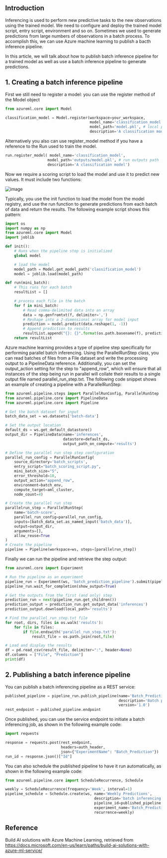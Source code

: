 ## Introduction

Inferencing is used to perform new predictive tasks to the new observations using the trained model. We need to configure and deploy the trained model script, entry script, environment and so on. Sometimes we used to generate predictions from large numbers of observations in a batch process. To accomplish this, we can use Azure machine learning to publish a bacth inference pipeline.

In this article, we will talk about how to publish batch inference pipeline for a trained model as well as use a batch inference pipeline to generate predictions.

## 1. Creating a batch inference pipeline

First we still need to register a model: you can use the register method of the Model object

```python
from azureml.core import Model

classification_model = Model.register(workspace=your_workspace,
                                      model_name='classification_model',
                                      model_path='model.pkl', # local path
                                      description='A classification model')
 ```                                     
 
 Alternatively you also can use register_model method if you have a reference to the Run used to train the model.
 
 ```python
 run.register_model( model_name='classification_model',
                    model_path='outputs/model.pkl', # run outputs path
                    description='A classification model')
```

Now we require a scoring script to load the model and use it to predict new values. It must include two functions:

![image](https://user-images.githubusercontent.com/71245576/116602689-0e4ab700-a8fa-11eb-99a5-4c16a1eb55ac.png)

Typically, you use the init function to load the model from the model registry, and use the run function to generate predictions from each batch of data and return the results. The following example script shows this pattern:

```python
import os
import numpy as np
from azureml.core import Model
import joblib

def init():
    # Runs when the pipeline step is initialized
    global model

    # load the model
    model_path = Model.get_model_path('classification_model')
    model = joblib.load(model_path)

def run(mini_batch):
    # This runs for each batch
    resultList = []

    # process each file in the batch
    for f in mini_batch:
        # Read comma-delimited data into an array
        data = np.genfromtxt(f, delimiter=',')
        # Reshape into a 2-dimensional array for model input
        prediction = model.predict(data.reshape(1, -1))
        # Append prediction to results
        resultList.append("{}: {}".format(os.path.basename(f), prediction[0]))
    return resultList
```

Azure machine learning provides a type of pipeline step specifically for performing parallel batch inferencing. Using the ParallelRunStep class, you can read batches of files from a File dataset and write the processing output to a PipelineData reference. Additionally, you can set the output_action setting for the step to "append_row", which will ensure that all instances of the step being run in parallel will collate their results to a single output file named parallel_run_step.txt. The following code snippet shows an example of creating a pipeline with a ParallelRunStep:
```python
from azureml.pipeline.steps import ParallelRunConfig, ParallelRunStep
from azureml.pipeline.core import PipelineData
from azureml.pipeline.core import Pipeline

# Get the batch dataset for input
batch_data_set = ws.datasets['batch-data']

# Set the output location
default_ds = ws.get_default_datastore()
output_dir = PipelineData(name='inferences',
                          datastore=default_ds,
                          output_path_on_compute='results')

# Define the parallel run step step configuration
parallel_run_config = ParallelRunConfig(
    source_directory='batch_scripts',
    entry_script="batch_scoring_script.py",
    mini_batch_size="5",
    error_threshold=10,
    output_action="append_row",
    environment=batch_env,
    compute_target=aml_cluster,
    node_count=4)

# Create the parallel run step
parallelrun_step = ParallelRunStep(
    name='batch-score',
    parallel_run_config=parallel_run_config,
    inputs=[batch_data_set.as_named_input('batch_data')],
    output=output_dir,
    arguments=[],
    allow_reuse=True
)
# Create the pipeline
pipeline = Pipeline(workspace=ws, steps=[parallelrun_step])
```

Finally we can run the pipeline and retrieve the step output:
```python
from azureml.core import Experiment

# Run the pipeline as an experiment
pipeline_run = Experiment(ws, 'batch_prediction_pipeline').submit(pipeline)
pipeline_run.wait_for_completion(show_output=True)

# Get the outputs from the first (and only) step
prediction_run = next(pipeline_run.get_children())
prediction_output = prediction_run.get_output_data('inferences')
prediction_output.download(local_path='results')

# Find the parallel_run_step.txt file
for root, dirs, files in os.walk('results'):
    for file in files:
        if file.endswith('parallel_run_step.txt'):
            result_file = os.path.join(root,file)

# Load and display the results
df = pd.read_csv(result_file, delimiter=":", header=None)
df.columns = ["File", "Prediction"]
print(df)
```
## 2. Publishing a batch inference pipeline

You can publish a batch inferencing pipeline as a REST service:

```python
published_pipeline = pipeline_run.publish_pipeline(name='Batch_Prediction_Pipeline',
                                                   description='Batch pipeline',
                                                   version='1.0')
rest_endpoint = published_pipeline.endpoint
```
Once published, you can use the service endpoint to initiate a batch inferencing job, as shown in the following example code:
```python
import requests

response = requests.post(rest_endpoint,
                         headers=auth_header,
                         json={"ExperimentName": "Batch_Prediction"})
run_id = response.json()["Id"]
```
You can also schedule the published pipeline to have it run automatically, as shown in the following example code:
```python
from azureml.pipeline.core import ScheduleRecurrence, Schedule

weekly = ScheduleRecurrence(frequency='Week', interval=1)
pipeline_schedule = Schedule.create(ws, name='Weekly Predictions',
                                        description='batch inferencing',
                                        pipeline_id=published_pipeline.id,
                                        experiment_name='Batch_Prediction',
                                        recurrence=weekly)
```

## Reference

Build AI solutions with Azure Machine Learning, retrieved from https://docs.microsoft.com/en-us/learn/paths/build-ai-solutions-with-azure-ml-service/

